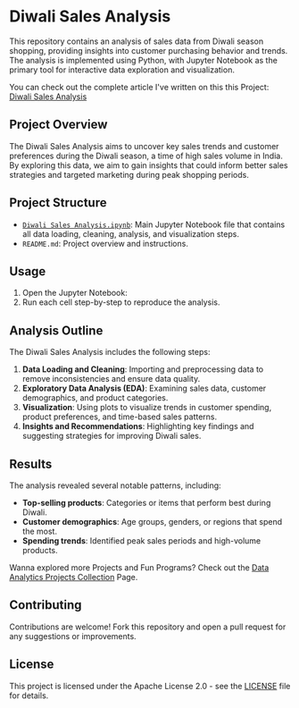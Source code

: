 # Diwali Sales Analysis
This repository contains an analysis of sales data from Diwali season shopping, providing insights into customer purchasing behavior and trends. The analysis is implemented using Python, with Jupyter Notebook as the primary tool for interactive data exploration and visualization.

You can check out the complete article I've written on this this Project: [Diwali Sales Analysis](https://nsworldinfo.medium.com/diwali-sales-analysis-b224a4eeaf7d)

## Project Overview
The Diwali Sales Analysis aims to uncover key sales trends and customer preferences during the Diwali season, a time of high sales volume in India. By exploring this data, we aim to gain insights that could inform better sales strategies and targeted marketing during peak shopping periods.

## Project Structure
- [`Diwali Sales Analysis.ipynb`](https://github.com/nibeditans/Diwali-Sales-Analysis/blob/main/Diwali%20Sales%20Analysis.ipynb): Main Jupyter Notebook file that contains all data loading, cleaning, analysis, and visualization steps.
- `README.md`: Project overview and instructions.

## Usage
1. Open the Jupyter Notebook:
2. Run each cell step-by-step to reproduce the analysis.

## Analysis Outline
The Diwali Sales Analysis includes the following steps:
1. **Data Loading and Cleaning**: Importing and preprocessing data to remove inconsistencies and ensure data quality.
2. **Exploratory Data Analysis (EDA)**: Examining sales data, customer demographics, and product categories.
3. **Visualization**: Using plots to visualize trends in customer spending, product preferences, and time-based sales patterns.
4. **Insights and Recommendations**: Highlighting key findings and suggesting strategies for improving Diwali sales.

## Results
The analysis revealed several notable patterns, including:
- **Top-selling products**: Categories or items that perform best during Diwali.
- **Customer demographics**: Age groups, genders, or regions that spend the most.
- **Spending trends**: Identified peak sales periods and high-volume products.

Wanna explored more Projects and Fun Programs? Check out the [Data Analytics Projects Collection](https://github.com/nibeditans/A-Few-Data-Analytics-Projects) Page.

## Contributing
Contributions are welcome! Fork this repository and open a pull request for any suggestions or improvements.

## License
This project is licensed under the Apache License 2.0 - see the [LICENSE](https://github.com/nibeditans/Diwali-Sales-Analysis/blob/main/LICENSE) file for details.
